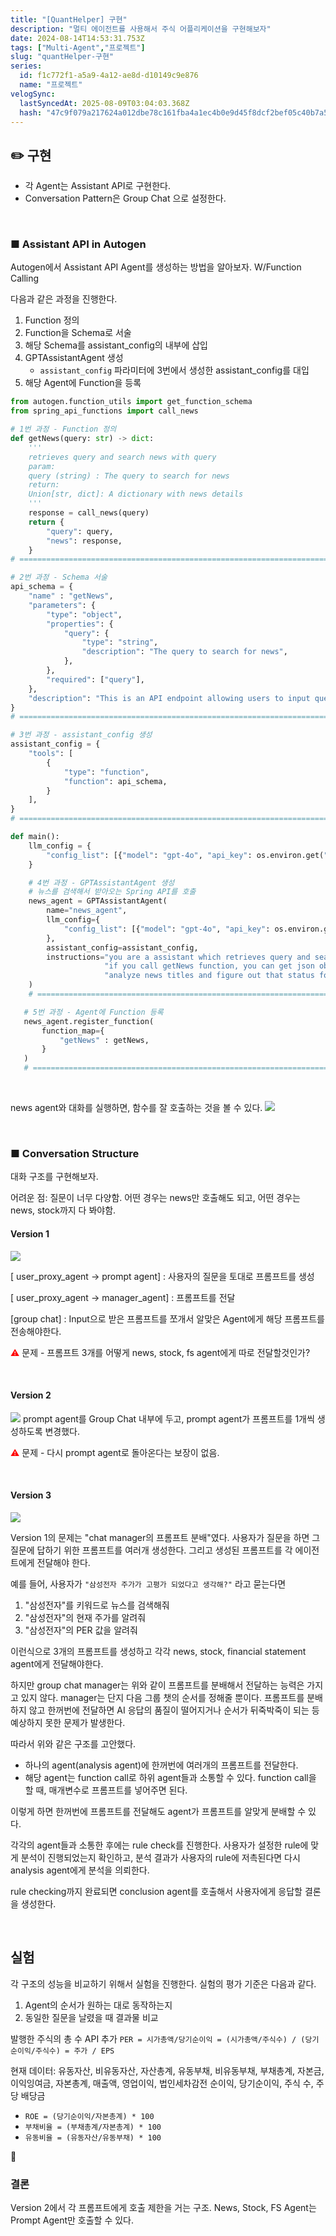 ```yaml
---
title: "[QuantHelper] 구현"
description: "멀티 에이전트를 사용해서 주식 어플리케이션을 구현해보자"
date: 2024-08-14T14:53:31.753Z
tags: ["Multi-Agent","프로젝트"]
slug: "quantHelper-구현"
series:
  id: f1c772f1-a5a9-4a12-ae8d-d10149c9e876
  name: "프로젝트"
velogSync:
  lastSyncedAt: 2025-08-09T03:04:03.368Z
  hash: "47c9f079a217624a012dbe78c161fba4a1ec4b0e9d45f8dcf2bef05c40b7a518"
---
```


## ✏️ 구현
- 각 Agent는 Assistant API로 구현한다.
- Conversation Pattern은 Group Chat 으로 설정한다.

<br>

### ■ Assistant API in Autogen
Autogen에서 Assistant API Agent를 생성하는 방법을 알아보자.
W/Function Calling

다음과 같은 과정을 진행한다.

1. Function 정의
2. Function을 Schema로 서술
3. 해당 Schema를 assistant_config의 내부에 삽입
4. GPTAssistantAgent 생성
   - ```assistant_config``` 파라미터에 3번에서 생성한 assistant_config를 대입
5. 해당 Agent에 Function을 등록

```python
from autogen.function_utils import get_function_schema
from spring_api_functions import call_news

# 1번 과정 - Function 정의
def getNews(query: str) -> dict:
    '''
    retrieves query and search news with query
    param:
    query (string) : The query to search for news
    return:
    Union[str, dict]: A dictionary with news details
    '''
    response = call_news(query)
    return {
        "query": query,
        "news": response,
    }
# ===========================================================================
```
```python
# 2번 과정 - Schema 서술
api_schema = {
    "name" : "getNews",
    "parameters": {
        "type": "object",
        "properties": {
            "query": {
                "type": "string",
                "description": "The query to search for news",
            },
        },
        "required": ["query"],
    },
    "description": "This is an API endpoint allowing users to input query and search news",
}
# ===========================================================================
```
```python
# 3번 과정 - assistant_config 생성
assistant_config = {
    "tools": [
        {
            "type": "function",
            "function": api_schema,
        }
    ],
}
# ===========================================================================
```
```python
def main():
    llm_config = {
        "config_list": [{"model": "gpt-4o", "api_key": os.environ.get("OPENAI_API_KEY")}]
    }

    # 4번 과정 - GPTAssistantAgent 생성
    # 뉴스를 검색해서 받아오는 Spring API를 호출
    news_agent = GPTAssistantAgent(
        name="news_agent",
        llm_config={
            "config_list": [{"model": "gpt-4o", "api_key": os.environ.get("OPENAI_API_KEY")}],
        },
        assistant_config=assistant_config,
        instructions="you are a assistant which retrieves query and search news with query. Use function to retrieve news information." +
                     "if you call getNews function, you can get json object which includes the result of searching." +
                     "analyze news titles and figure out that status for stock is positive or negative"
    )
	# ===========================================================================
 ```
 ```python
    # 5번 과정 - Agent에 Function 등록
    news_agent.register_function(
        function_map={
            "getNews" : getNews,
        }
    )
	# ===========================================================================
```

<br>

news agent와 대화를 실행하면, 함수를 잘 호출하는 것을 볼 수 있다.
![](https://velog.velcdn.com/images/jaewon-ju/post/7fd62fe0-706b-42c6-aa12-de87acca725f/image.png)

<br>

### ■ Conversation Structure
대화 구조를 구현해보자.

어려운 점: 질문이 너무 다양함.
어떤 경우는 news만 호출해도 되고, 어떤 경우는 news, stock까지 다 봐야함. 

#### Version 1
![](https://velog.velcdn.com/images/jaewon-ju/post/2003be22-526a-44fe-a1a8-d4896e06cd10/image.png)

[ user_proxy_agent ->  prompt agent]
: 사용자의 질문을 토대로 프롬프트를 생성

[ user_proxy_agent -> manager_agent]
: 프롬프트를 전달

[group chat]
: Input으로 받은 프롬프트를 쪼개서 알맞은 Agent에게 해당 프롬프트를 전송해야한다.

<span style = "color:red">⚠️</span> 문제 - 프롬프트 3개를 어떻게 news, stock, fs agent에게 따로 전달할것인가?


<br>

#### Version 2
![](https://velog.velcdn.com/images/jaewon-ju/post/10c3fb87-723c-4d13-a3b8-192f60c13a67/image.png)
prompt agent를 Group Chat 내부에 두고, prompt agent가 프롬프트를 1개씩 생성하도록 변경했다.

<span style = "color:red">⚠️</span> 문제 - 다시 prompt agent로 돌아온다는 보장이 없음.

<br>

#### Version 3
![](https://velog.velcdn.com/images/jaewon-ju/post/f6b39c2c-867e-474b-882d-c118311d1e3d/image.png)

Version 1의 문제는 "chat manager의 프롬프트 분배"였다.
사용자가 질문을 하면 그 질문에 답하기 위한 프롬프트를 여러개 생성한다.
그리고 생성된 프롬프트를 각 에이전트에게 전달해야 한다.

예를 들어, 사용자가 ```"삼성전자 주가가 고평가 되었다고 생각해?"``` 라고 묻는다면 

1. "삼성전자"를 키워드로 뉴스를 검색해줘
2. "삼성전자"의 현재 주가를 알려줘
3. "삼성전자"의 PER 값을 알려줘

이런식으로 3개의 프롬프트를 생성하고 각각 news, stock, financial statement agent에게 전달해야한다.

하지만 group chat manager는 위와 같이 프롬프트를 분배해서 전달하는 능력은 가지고 있지 않다. manager는 단지 다음 그룹 챗의 순서를 정해줄 뿐이다. 프롬프트를 분배하지 않고 한꺼번에 전달하면 AI 응답의 품질이 떨어지거나 순서가 뒤죽박죽이 되는 등 예상하지 못한 문제가 발생한다.

따라서 위와 같은 구조를 고안했다.

- 하나의 agent(analysis agent)에 한꺼번에 여러개의 프롬프트를 전달한다.
- 해당 agent는 function call로 하위 agent들과 소통할 수 있다.
function call을 할 때, 매개변수로 프롬프트를 넣어주면 된다.

이렇게 하면 한꺼번에 프롬프트를 전달해도 agent가 프롬프트를 알맞게 분배할 수 있다.

각각의 agent들과 소통한 후에는 rule check를 진행한다.
사용자가 설정한 rule에 맞게 분석이 진행되었는지 확인하고, 분석 결과가 사용자의 rule에 저촉된다면 다시 analysis agent에게 분석을 의뢰한다.

rule checking까지 완료되면 conclusion agent를 호출해서 사용자에게 응답할 결론을 생성한다.

<br>

## 실험
각 구조의 성능을 비교하기 위해서 실험을 진행한다.
실험의 평가 기준은 다음과 같다.

1. Agent의 순서가 원하는 대로 동작하는지
2. 동일한 질문을 날렸을 때 결과물 비교

발행한 주식의 총 수 API 추가
```PER = 시가총액/당기순이익 = (시가총액/주식수) / (당기순이익/주식수) = 주가 / EPS```

현재 데이터: 유동자산, 비유동자산, 자산총계, 유동부채, 비유동부채, 부채총계, 자본금, 이익잉여금, 자본총계, 매출액, 영업이익, 법인세차감전 순이익, 당기순이익, 주식 수, 주당 배당금

- ```ROE = (당기순이익/자본총계) * 100```
- ```부채비율 = (부채총계/자본총계) * 100```
- ```유동비율 = (유동자산/유동부채) * 100```


<br>

### 결론
Version 2에서 각 프롬프트에게 호출 제한을 거는 구조.
News, Stock, FS Agent는 Prompt Agent만 호출할 수 있다.